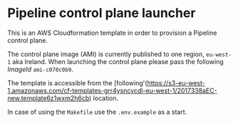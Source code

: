 # Pipeline control plane launcher

This is an AWS Cloudformation template in order to provision a Pipeline control plane.

The control plane image (AMI) is currently published to one region, `eu-west-1` aka Ireland. When launching the control plane please pass the following *ImageId* `ami-c070c0b9`.

The template is accessible from the [following'(https://s3-eu-west-1.amazonaws.com/cf-templates-grr4ysncvcdl-eu-west-1/2017338aEC-new.template6z1wxm2h6cb) location.

In case of using the `Makefile` use the `.env.example` as a start.
